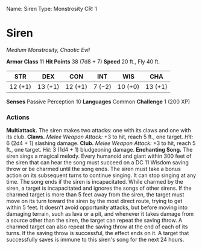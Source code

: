 Name: Siren
Type: Monstrosity
CR: 1

# Siren
_Medium Monstrosity, Chaotic Evil_

**Armor Class** 11
**Hit Points** 38 (7d8 + 7)
**Speed** 20 ft., Fly 40 ft.

| STR     | DEX     | CON     | INT     | WIS     | CHA     |
|---------|---------|---------|---------|---------|---------|
| 12 (+1) | 13 (+1) | 12 (+1) | 7 (−2)  | 10 (+0) | 13 (+1) |

**Senses** Passive Perception 10
**Languages** Common
**Challenge** 1 (200 XP)

### Actions
**Multiattack.** The siren makes two attacks: one with its claws and one with its club.
**Claws.** _Melee Weapon Attack:_ +3 to hit, reach 5 ft., one target. _Hit:_ 6 (2d4 + 1) slashing damage.
**Club.** _Melee Weapon Attack:_ +3 to hit, reach 5 ft., one target. _Hit:_ 3 (1d4 + 1) bludgeoning damage.
**Enchanting Song.** The siren sings a magical melody. Every humanoid and giant within 300 feet of the siren that can hear the song must succeed on a DC 11 Wisdom saving throw or be charmed until the song ends. The siren must take a bonus action on its subsequent turns to continue singing. It can stop singing at any time. The song ends if the siren is incapacitated.
While charmed by the siren, a target is incapacitated and ignores the songs of other sirens. If the charmed target is more than 5 feet away from the siren, the target must move on its turn toward the siren by the most direct route, trying to get within 5 feet. It doesn't avoid opportunity attacks, but before moving into damaging terrain, such as lava or a pit, and whenever it takes damage from a source other than the siren, the target can repeat the saving throw. A charmed target can also repeat the saving throw at the end of each of its turns. If the saving throw is successful, the effect ends on it.
A target that successfully saves is immune to this siren's song for the next 24 hours.